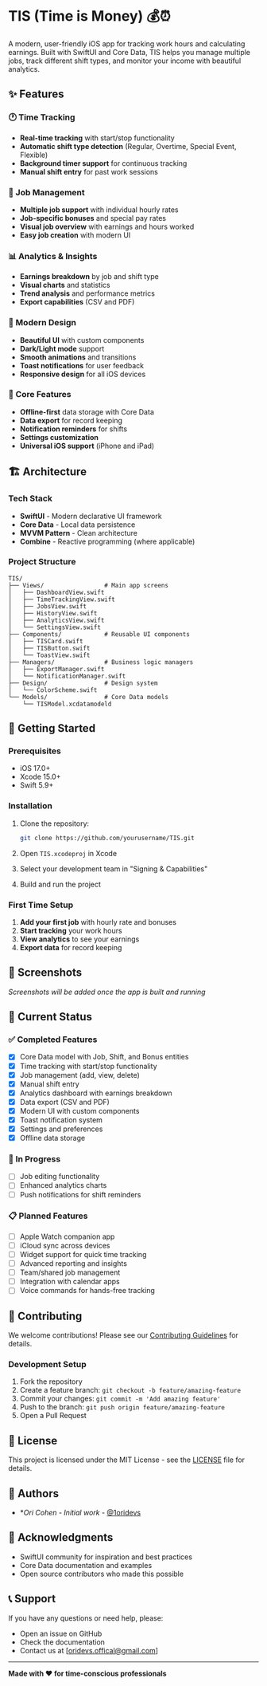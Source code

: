 # TIS (Time is Money) 💰⏰

A modern, user-friendly iOS app for tracking work hours and calculating earnings. Built with SwiftUI and Core Data, TIS helps you manage multiple jobs, track different shift types, and monitor your income with beautiful analytics.

## ✨ Features

### 🕐 Time Tracking
- **Real-time tracking** with start/stop functionality
- **Automatic shift type detection** (Regular, Overtime, Special Event, Flexible)
- **Background timer support** for continuous tracking
- **Manual shift entry** for past work sessions

### 💼 Job Management
- **Multiple job support** with individual hourly rates
- **Job-specific bonuses** and special pay rates
- **Visual job overview** with earnings and hours worked
- **Easy job creation** with modern UI

### 📊 Analytics & Insights
- **Earnings breakdown** by job and shift type
- **Visual charts** and statistics
- **Trend analysis** and performance metrics
- **Export capabilities** (CSV and PDF)

### 🎨 Modern Design
- **Beautiful UI** with custom components
- **Dark/Light mode** support
- **Smooth animations** and transitions
- **Toast notifications** for user feedback
- **Responsive design** for all iOS devices

### 📱 Core Features
- **Offline-first** data storage with Core Data
- **Data export** for record keeping
- **Notification reminders** for shifts
- **Settings customization**
- **Universal iOS support** (iPhone and iPad)

## 🏗️ Architecture

### Tech Stack
- **SwiftUI** - Modern declarative UI framework
- **Core Data** - Local data persistence
- **MVVM Pattern** - Clean architecture
- **Combine** - Reactive programming (where applicable)

### Project Structure
```
TIS/
├── Views/                 # Main app screens
│   ├── DashboardView.swift
│   ├── TimeTrackingView.swift
│   ├── JobsView.swift
│   ├── HistoryView.swift
│   ├── AnalyticsView.swift
│   └── SettingsView.swift
├── Components/            # Reusable UI components
│   ├── TISCard.swift
│   ├── TISButton.swift
│   └── ToastView.swift
├── Managers/              # Business logic managers
│   ├── ExportManager.swift
│   └── NotificationManager.swift
├── Design/                # Design system
│   └── ColorScheme.swift
└── Models/                # Core Data models
    └── TISModel.xcdatamodeld
```

## 🚀 Getting Started

### Prerequisites
- iOS 17.0+
- Xcode 15.0+
- Swift 5.9+

### Installation
1. Clone the repository:
   ```bash
   git clone https://github.com/yourusername/TIS.git
   ```

2. Open `TIS.xcodeproj` in Xcode

3. Select your development team in "Signing & Capabilities"

4. Build and run the project

### First Time Setup
1. **Add your first job** with hourly rate and bonuses
2. **Start tracking** your work hours
3. **View analytics** to see your earnings
4. **Export data** for record keeping

## 📱 Screenshots

*Screenshots will be added once the app is built and running*

## 🎯 Current Status

### ✅ Completed Features
- [x] Core Data model with Job, Shift, and Bonus entities
- [x] Time tracking with start/stop functionality
- [x] Job management (add, view, delete)
- [x] Manual shift entry
- [x] Analytics dashboard with earnings breakdown
- [x] Data export (CSV and PDF)
- [x] Modern UI with custom components
- [x] Toast notification system
- [x] Settings and preferences
- [x] Offline data storage

### 🚧 In Progress
- [ ] Job editing functionality
- [ ] Enhanced analytics charts
- [ ] Push notifications for shift reminders

### 📋 Planned Features
- [ ] Apple Watch companion app
- [ ] iCloud sync across devices
- [ ] Widget support for quick time tracking
- [ ] Advanced reporting and insights
- [ ] Team/shared job management
- [ ] Integration with calendar apps
- [ ] Voice commands for hands-free tracking

## 🤝 Contributing

We welcome contributions! Please see our [Contributing Guidelines](CONTRIBUTING.md) for details.

### Development Setup
1. Fork the repository
2. Create a feature branch: `git checkout -b feature/amazing-feature`
3. Commit your changes: `git commit -m 'Add amazing feature'`
4. Push to the branch: `git push origin feature/amazing-feature`
5. Open a Pull Request

## 📄 License

This project is licensed under the MIT License - see the [LICENSE](LICENSE) file for details.

## 👥 Authors

- **Ori Cohen* - *Initial work* - [@1oridevs](https://github.com/1oridevs)

## 🙏 Acknowledgments

- SwiftUI community for inspiration and best practices
- Core Data documentation and examples
- Open source contributors who made this possible

## 📞 Support

If you have any questions or need help, please:
- Open an issue on GitHub
- Check the documentation
- Contact us at [oridevs.offical@gmail.com]

---

**Made with ❤️ for time-conscious professionals**
